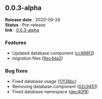 ## 0.0.3-alpha
**Release date** : 2020-09-28 <br>
**Status** : Pre-release <br>
**link** : [0.0.3-alpha](https://github.com/TimePHP-org/TimePHP/releases/tag/0.0.3-alpha)
 
### Features

-  Updated database component ([cc998f3](https://github.com/TimePHP-org/TimePHP/commit/cc998f396b171ca82bb17948ff23f3b25f15673a))
-  migration files ([9ec4da2](https://github.com/TimePHP-org/TimePHP/commit/9ec4da2dccb2b9e9c8cffbfc704968cd1020a00e))
          
### Bug fixes

-  Fixed database usage ([17f38bc](https://github.com/TimePHP-org/TimePHP/commit/17f38bcf502ddf934e41ee40126e95d942d9e61c))
-  Removing database component ([02c9451](https://github.com/TimePHP-org/TimePHP/commit/02c9451d89b6552aa622580a3f39637b057553b0))
-  Fixed database namespace ([dec40f9](https://github.com/TimePHP-org/TimePHP/commit/dec40f9e481bdc6470336b86585edea38b9797c8))

<br>

